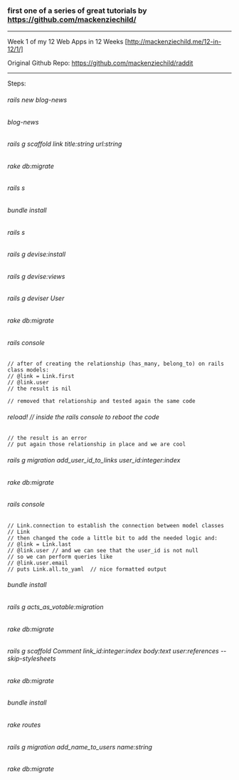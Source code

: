 ### first one of a series of great tutorials by https://github.com/mackenziechild/

---

Week 1 of my 12 Web Apps in 12 Weeks [http://mackenziechild.me/12-in-12/1/]

Original Github Repo:
https://github.com/mackenziechild/raddit

---

Steps:

###### rails new blog-news
###### blog-news
###### rails g scaffold link title:string url:string
###### rake db:migrate
###### rails s
###### bundle install
###### rails s
###### rails g devise:install
###### rails g devise:views
###### rails g deviser User
###### rake db:migrate

###### rails console
	// after of creating the relationship (has_many, belong_to) on rails class models:
	// @link = Link.first
	// @link.user
	// the result is nil

	// removed that relationship and tested again the same code
###### reload! // inside the rails console to reboot the code
	// the result is an error
	// put again those relationship in place and we are cool

###### rails g migration add_user_id_to_links user_id:integer:index
###### rake db:migrate

###### rails console
	// Link.connection to establish the connection between model classes
	// Link
	// then changed the code a little bit to add the needed logic and:
	// @link = Link.last
	// @link.user // and we can see that the user_id is not null
	// so we can perform queries like
	// @link.user.email
	// puts Link.all.to_yaml  // nice formatted output

###### bundle install
###### rails g acts_as_votable:migration
###### rake db:migrate
######  rails g scaffold Comment link_id:integer:index body:text user:references --skip-stylesheets
######  rake db:migrate
######  bundle install
######  rake routes
######  rails g migration add_name_to_users name:string
######  rake db:migrate

